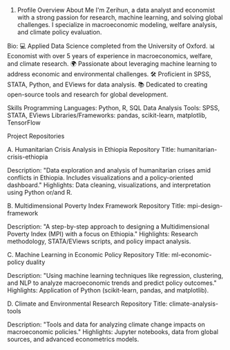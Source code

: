  1. Profile Overview
About Me
I'm Zerihun, a data analyst and economist with a strong passion for research, machine learning, and solving global challenges. I specialize in macroeconomic modeling, welfare analysis, and climate policy evaluation.

Bio:
💻 Applied Data Science completed from the University of Oxford.
📊 Economist with over 5 years of experience in macroeconomics, welfare, and climate research.
🌍 Passionate about leveraging machine learning to address economic and environmental challenges.
🛠 Proficient in SPSS, STATA, Python, and EViews for data analysis.
📚 Dedicated to creating open-source tools and research for global development.

Skills
    Programming Languages: Python, R, SQL
    Data Analysis Tools: SPSS, STATA, EViews
    Libraries/Frameworks: pandas, scikit-learn, matplotlib, TensorFlow

Project Repositories

A. Humanitarian Crisis Analysis in Ethiopia
Repository Title: humanitarian-crisis-ethiopia

Description: "Data exploration and analysis of humanitarian crises amid conflicts in Ethiopia. Includes visualizations and a policy-oriented dashboard."
Highlights: Data cleaning, visualizations, and interpretation using Python or/and R.

B. Multidimensional Poverty Index Framework
Repository Title: mpi-design-framework

Description: "A step-by-step approach to designing a Multidimensional Poverty Index (MPI) with a focus on Ethiopia."
Highlights: Research methodology, STATA/EViews scripts, and policy impact analysis.

C. Machine Learning in Economic Policy
Repository Title: ml-economic-policy duality

Description: "Using machine learning techniques like regression, clustering, and NLP to analyze macroeconomic trends and predict policy outcomes."
Highlights: Application of Python (scikit-learn, pandas, and matplotlib).

D. Climate and Environmental Research
Repository Title: climate-analysis-tools

Description: "Tools and data for analyzing climate change impacts on macroeconomic policies."
Highlights: Jupyter notebooks, data from global sources, and advanced econometrics models.


